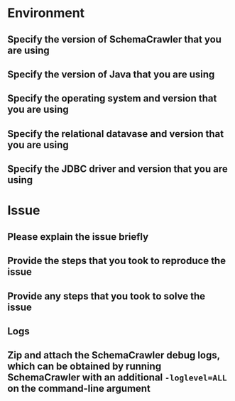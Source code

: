 # Environment

## Specify the version of SchemaCrawler that you are using

## Specify the version of Java that you are using 

## Specify the operating system and version that you are using

## Specify the relational datavase and version that you are using

## Specify the JDBC driver and version that you are using

# Issue

## Please explain the issue briefly

## Provide the steps that you took to reproduce the issue

## Provide any steps that you took to solve the issue

## Logs

## Zip and attach the SchemaCrawler debug logs, which can be obtained by running SchemaCrawler with an additional `-loglevel=ALL` on the command-line argument
